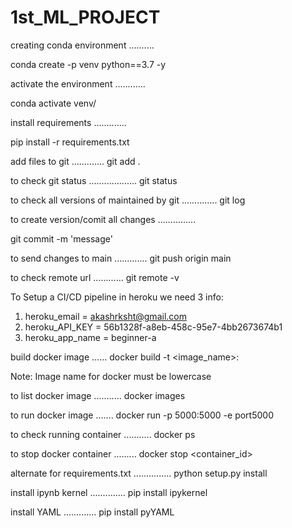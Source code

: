 # 1st_ML_PROJECT


creating conda environment
..........

conda create -p venv python==3.7 -y


activate the environment
............

conda activate venv/

install requirements
.............

pip install -r requirements.txt


add files to git
.............
git add .


to check git status
...................
git status


to check all versions of maintained by git
..............
git log


to create version/comit all changes
...............

git commit -m 'message'



to send changes to main
.............
git push origin main


to check remote url
............
git remote -v



To Setup a CI/CD pipeline in heroku we need 3 info:
1. heroku_email = akashrksht@gmail.com
2. heroku_API_KEY =
56b1328f-a8eb-458c-95e7-4bb2673674b1
3. heroku_app_name = beginner-a



build docker image
......
docker build -t <image_name>:<tagname>

Note: Image name for docker must be lowercase


to list docker image
...........
docker images

to run docker image
.......
docker run -p 5000:5000 -e port5000 <imageid>



to check running container
...........
docker ps


to stop docker container
.........
docker stop <container_id>



alternate for requirements.txt
...............
python setup.py install


install ipynb kernel
..............
pip install ipykernel


install YAML
.............
pip install pyYAML